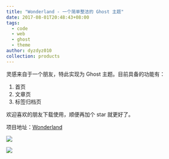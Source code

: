 ```yaml
---
title: "Wonderland - 一个简单整洁的 Ghost 主题"
date: 2017-08-01T20:48:43+08:00
tags:
  - code
  - web
  - ghost
  - theme
author: dyzdyz010
collection: products
---
```


灵感来自于一个朋友，特此实现为 Ghost 主题。目前具备的功能有：

1. 首页
2. 文章页
3. 标签归档页

欢迎喜欢的朋友下载使用，顺便再加个 star 就更好了。

项目地址：[Wonderland](https://github.com/dyzdyz010/wonderland)

![](https://ws2.sinaimg.cn/large/006tNc79ly1fi4iibaf1bj31kw0w5ahp.jpg)

![](https://camo.githubusercontent.com/1b0ddde15c7c89ee9737aad9b857aadcc3d85f2b/68747470733a2f2f7773342e73696e61696d672e636e2f6c617267652f303036744e6337396c7931666934656c32663076786a33316b773076756e35332e6a7067)